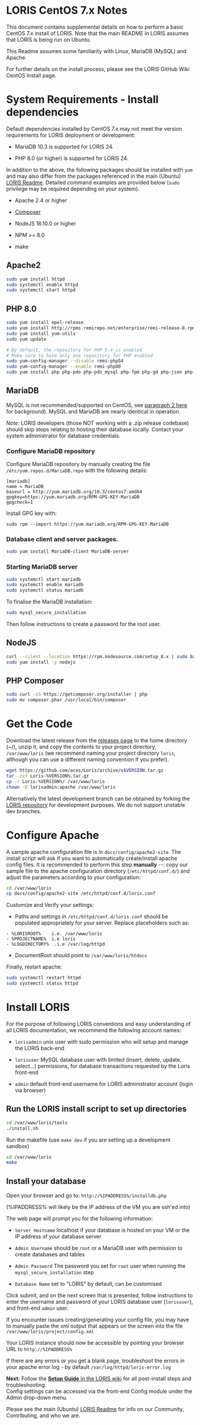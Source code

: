 # LORIS CentOS 7.x Notes

This document contains supplemental details on how to perform a basic CentOS 7.x install of LORIS.
Note that the main README in LORIS assumes that LORIS is being run on Ubuntu.

This Readme assumes some familiarity with Linux, MariaDB (MySQL) and Apache.

For further details on the install process, please see the LORIS GitHub Wiki CentOS Install page.  

# System Requirements - Install dependencies

Default dependencies installed by CentOS 7.x may not meet the version requirements for LORIS deployment or development:
* MariaDB 10.3 is supported for LORIS 24.

* PHP 8.0 (or higher) is supported for LORIS 24.

In addition to the above, the following packages should be installed with `yum` and may also differ from the packages referenced in the main (Ubuntu) [LORIS Readme](../../../../../README.md). Detailed command examples are provided below (`sudo` privilege may be required depending on your system).
 * Apache 2.4 or higher  
 
 * [Composer](https://getcomposer.org)  
 
 * NodeJS 16.10.0 or higher
 
 * NPM >= 8.0  
 
 * make  

## Apache2
```bash
sudo yum install httpd 
sudo systemctl enable httpd
sudo systemctl start httpd
```
## PHP 8.0
```bash
sudo yum install epel-release
sudo yum install http://rpms.remirepo.net/enterprise/remi-release-8.rpm
sudo yum install yum-utils
sudo yum update

# By default, the repository for PHP 5.4 is enabled
# Make sure to have only one repository for PHP enabled
sudo yum-config-manager --disable remi-php54
sudo yum-config-manager --enable remi-php80
sudo yum install php php-pdo php-pdo_mysql php-fpm php-gd php-json php-mbstring php-mysqlnd php-xml php-xmlrpc php-opcache
```
## MariaDB

MySQL is not recommended/supported on CentOS, see [paragraph 2 here](https://www.digitalocean.com/community/tutorials/how-to-install-mysql-on-centos-7) for background). MySQL and MariaDB are nearly identical in operation.

*Note:* LORIS developers (those NOT working with a .zip release codebase) should skip steps relating to hosting their database locally. Contact your system administrator for database credentials.

### Configure MariaDB repository
Configure MariaDB repository by manually creating the file `/etc/yum.repos.d/MariaDB.repo` with the following details:

```
[mariadb]
name = MariaDB
baseurl = http://yum.mariadb.org/10.3/centos7-amd64
gpgkey=https://yum.mariadb.org/RPM-GPG-KEY-MariaDB
gpgcheck=1
```

Install GPG key with:
```
sudo rpm --import https://yum.mariadb.org/RPM-GPG-KEY-MariaDB
```

### Database client and server packages.

```bash
sudo yum install MariaDB-client MariaDB-server
```

### Starting MariaDB server

```bash
sudo systemctl start mariadb 
sudo systemctl enable mariadb
sudo systemctl status mariadb
```

To finalise the MariaDB installation: 
```bash
sudo mysql_secure_installation
```
Then follow instructions to create a password for the root user.

## NodeJS
```bash
curl --silent --location https://rpm.nodesource.com/setup_8.x | sudo bash -
sudo yum install -y nodejs
```

## PHP Composer
```bash
sudo curl -sS https://getcomposer.org/installer | php
sudo mv composer.phar /usr/local/bin/composer
```

# Get the Code

Download the latest release from the [releases page](https://github.com/aces/Loris/releases) to the home directory (~/), unzip it, and copy the contents to your project directory, `/var/www/loris` (we recommend naming your project directory `loris`, although you can use a different naming convention if you prefer). 
```bash
wget https://github.com/aces/Loris/archive/v$VERSION.tar.gz
tar -zxf Loris-%VERSION%.tar.gz
cp -r Loris-%VERSION%/ /var/www/loris
chown -R lorisadmin:apache /var/www/loris
```

Alternatively the latest development branch can be obtained by forking the [LORIS repository](http://github.com/aces/Loris) for development purposes. We do not support unstable dev branches. 

# Configure Apache

A sample apache configuration file is in `docs/config/apache2-site`. 
The install script will ask if you want to automatically create/install apache config files.
It is recommended to perform this step **manually** --: copy our sample file to the apache configuration directory (`/etc/httpd/conf.d/`) and adjust the parameters according to your configuration:

```bash
cd /var/www/loris
cp docs/config/apache2-site /etc/httpd/conf.d/loris.conf
```

Customize and Verify your settings: 
 * Paths and settings in `/etc/httpd/conf.d/loris.conf` should be populated appropriately for your server. 
   Replace placeholders such as:

```
- %LORISROOT%    i.e. /var/www/loris
- %PROJECTNAME%  i.e loris
- %LOGDIRECTORY%  .i.e /var/log/httpd
```
 * DocumentRoot should point to `/var/www/loris/htdocs`

Finally, restart apache:
```bash
sudo systemctl restart httpd
sudo systemctl status httpd
```
# Install LORIS

For the purpose of following LORIS conventions and easy understanding of all LORIS documentation, we recommend the following account names: 

* `lorisadmin` unix user with sudo permission who will setup and manage the LORIS back-end  

* `lorisuser` MySQL database user with limited (insert, delete, update, select...) permissions, for database transactions requested by the Loris front-end  

* `admin` default front-end username for LORIS administrator account (login via browser)  

## Run the LORIS install script to set up directories

```bash
cd /var/www/loris/tools
./install.sh
```
Run the makefile (use `make dev` if you are setting up a development sandbox)
```bash
cd /var/www/loris
make
```
## Install your database
Open your browser and go to: `http://%IPADDRESS%/installdb.php`

(%IPADDRESS% will likely be the IP address of the VM you are ssh'ed into)

The web page will prompt you for the following information: 

 * `Server Hostname` localhost if your database is hosted on your VM or the IP address of your database server

 * `Admin Username` should be `root` or a MariaDB user with permission to create databases and tables

 * `Admin Password` The password you set for `root` user when running the `mysql_secure_installation` step

 * `Database Name` set to "LORIS" by default, can be customised

Click submit, and on the next screen that is presented, follow instructions to enter the username and password of your LORIS database user (`lorisuser`), and front-end `admin` user. 

If you encounter issues creating/generating your config file, you may have to manually paste the xml output that appears on the screen into the file `/var/www/loris/project/config.xml`

Your LORIS instance should now be accessible by pointing your browser URL to `http://%IPADDRESS%`

If there are any errors or you get a blank page, troubleshoot the errors in your apache error log - by default 
 `/var/log/httpd/loris-error.log`

**Next:** Follow the [**Setup Guide** in the LORIS wiki](https://github.com/aces/Loris/wiki/Setup) for all post-install steps and troubleshooting.  
Config settings can be accessed via the front-end Config module under the Admin drop-down menu.

Please see the main (Ubuntu) [LORIS Readme](../../../../../README.md) for info on our Community, Contributing, and who we are. 
